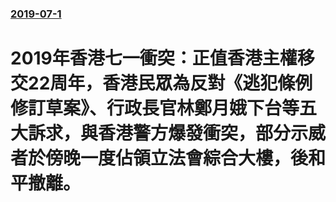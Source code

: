 ### [2019-07-1](/news/2019/07/1/index.md)

##### 
# 2019年香港七一衝突：正值香港主權移交22周年，香港民眾為反對《逃犯條例修訂草案》、行政長官林鄭月娥下台等五大訴求，與香港警方爆發衝突，部分示威者於傍晚一度佔領立法會綜合大樓，後和平撤離。



